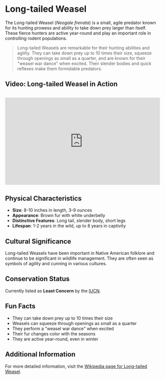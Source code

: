# Long-tailed Weasel

The Long-tailed Weasel (*Neogale frenata*) is a small, agile predator known for its hunting prowess and ability to take down prey larger than itself. These fierce hunters are active year-round and play an important role in controlling rodent populations.

> Long-tailed Weasels are remarkable for their hunting abilities and agility. They can take down prey up to 10 times their size, squeeze through openings as small as a quarter, and are known for their "weasel war dance" when excited. Their slender bodies and quick reflexes make them formidable predators.

## Video: Long-tailed Weasel in Action
<div class="video-container" style="position: relative; padding-bottom: 56.25%; height: 0; overflow: hidden; max-width: 100%; margin: 2rem 0;">
    <iframe style="position: absolute; top: 0; left: 0; width: 100%; height: 100%;" 
            src="https://www.youtube.com/embed/8X7U9qXzqXc" 
            title="Long-tailed Weasel in Action" 
            frameborder="0" 
            allow="accelerometer; autoplay; clipboard-write; encrypted-media; gyroscope; picture-in-picture" 
            allowfullscreen>
    </iframe>
</div>

## Physical Characteristics

- **Size**: 8-10 inches in length, 3-9 ounces
- **Appearance**: Brown fur with white underbelly
- **Distinctive Features**: Long tail, slender body, short legs
- **Lifespan**: 1-2 years in the wild, up to 8 years in captivity

## Cultural Significance
Long-tailed Weasels have been important in Native American folklore and continue to be significant in wildlife management. They are often seen as symbols of agility and cunning in various cultures.

## Conservation Status
Currently listed as **Least Concern** by the [IUCN](https://www.iucnredlist.org/species/41662/45214988).

## Fun Facts
- They can take down prey up to 10 times their size
- Weasels can squeeze through openings as small as a quarter
- They perform a "weasel war dance" when excited
- Their fur changes color with the seasons
- They are active year-round, even in winter

## Additional Information
For more detailed information, visit the [Wikipedia page for Long-tailed Weasel](https://en.wikipedia.org/wiki/Long-tailed_weasel). 